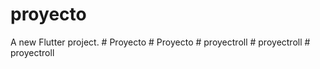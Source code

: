 # proyecto

A new Flutter project.
#   P r o y e c t o  
 #   P r o y e c t o  
 #   p r o y e c t r o l l  
 #   p r o y e c t r o l l  
 #   p r o y e c t r o l l  
 